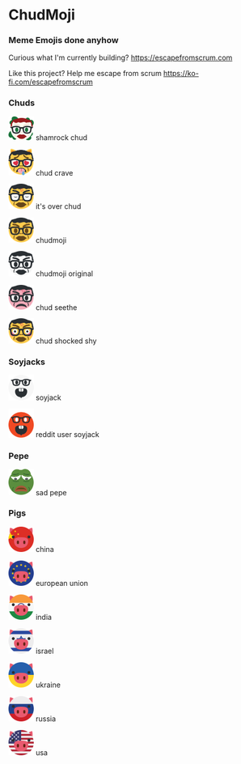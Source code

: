 # ChudMoji
### Meme Emojis done anyhow

Curious what I'm currently building? https://escapefromscrum.com

Like this project? Help me escape from scrum https://ko-fi.com/escapefromscrum

### Chuds
<img src="/emojis/chud4chan.svg" width="50px"> shamrock chud

<img src="/emojis/chudcrave.svg" width="50px"> chud crave

<img src="/emojis/chuditsover.svg" width="50px"> it's over chud

<img src="/emojis/chudmoji.svg" width="50px"> chudmoji

<img src="/emojis/chudoriginal.svg" width="50px"> chudmoji original

<img src="/emojis/chudseethe.svg" width="50px"> chud seethe

<img src="/emojis/chudshy.svg" width="50px"> chud shocked shy

### Soyjacks

<img src="/emojis/soyjack.svg" width="50px"> soyjack

<img src="/emojis/reddituser.svg" width="50px"> reddit user soyjack


### Pepe
<img src="/emojis/sadpepe.svg" width="50px"> sad pepe


### Pigs

<img src="/emojis/chinapig.svg" width="50px"> china

<img src="/emojis/eupig.svg" width="50px"> european union

<img src="/emojis/indiapig.svg" width="50px"> india

<img src="/emojis/israelpig.svg" width="50px"> israel

<img src="/emojis/oinkraine.svg" width="50px"> ukraine

<img src="/emojis/russiapig.svg" width="50px"> russia

<img src="/emojis/usapig.svg" width="50px"> usa








